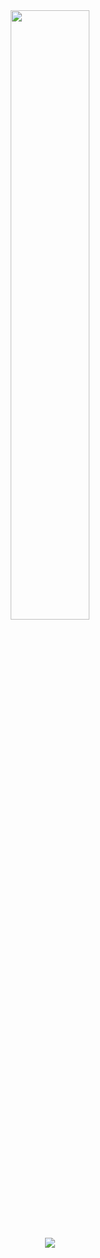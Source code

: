 <div align="center">
  <img width="50%" src="https://github-readme-stats.vercel.app/api?username=mahanmoulaei&show_icons=true&theme=radical&count_private=true&border_radius=20"/>
  <p><a href="https://discord.gg/5qCFdrk3u4">
      <img src="https://img.shields.io/discord/809544296109441038?style=for-the-badge&logo=discord&labelColor=7289da&logoColor=white&color=2c2f33&label=Discord"/>
  </a></p>
</div>
